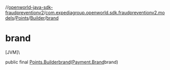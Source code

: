//[openworld-java-sdk-fraudpreventionv2](../../../../index.md)/[com.expediagroup.openworld.sdk.fraudpreventionv2.models](../../index.md)/[Points](../index.md)/[Builder](index.md)/[brand](brand.md)

# brand

[JVM]\

public final [Points.Builder](index.md)[brand](brand.md)([Payment.Brand](../../-payment/-brand/index.md)brand)
